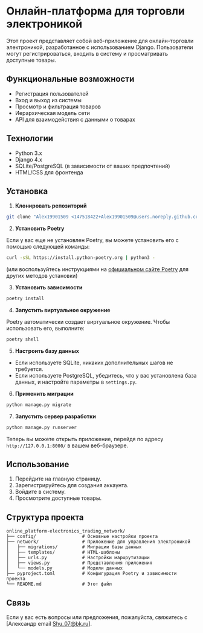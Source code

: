 # Онлайн-платформа для торговли электроникой

Этот проект представляет собой веб-приложение для онлайн-торговли электроникой, разработанное с использованием Django. Пользователи могут регистрироваться, входить в систему и просматривать доступные товары.

## Функциональные возможности

- Регистрация пользователей
- Вход и выход из системы
- Просмотр и фильтрация товаров
- Иерархическая модель сети
- API для взаимодействия с данными о товарах

## Технологии

- Python 3.x
- Django 4.x
- SQLite/PostgreSQL (в зависимости от ваших предпочтений)
- HTML/CSS для фронтенда


## Установка

1. **Клонировать репозиторий**

```bash
git clone "Alex19901509 <147518422+Alex19901509@users.noreply.github.com>"
```

2. **Установить Poetry**

Если у вас еще не установлен Poetry, вы можете установить его с помощью следующей команды:

```bash
curl -sSL https://install.python-poetry.org | python3 -
```

(или воспользуйтесь инструкциями на [официальном сайте Poetry](https://python-poetry.org/docs/#installation) для других методов установки)

3. **Установить зависимости**

```bash
poetry install
```

4. **Запустить виртуальное окружение**

Poetry автоматически создает виртуальное окружение. Чтобы использовать его, выполните:

```bash
poetry shell
```

5. **Настроить базу данных**

- Если используете SQLite, никаких дополнительных шагов не требуется.
- Если используете PostgreSQL, убедитесь, что у вас установлена база данных, и настройте параметры в `settings.py`.

6. **Применить миграции**

```bash
python manage.py migrate
```

7. **Запустить сервер разработки**

```bash
python manage.py runserver
```

Теперь вы можете открыть приложение, перейдя по адресу `http://127.0.0.1:8000/` в вашем веб-браузере.

## Использование

1. Перейдите на главную страницу.
2. Зарегистрируйтесь для создания аккаунта.
3. Войдите в систему.
4. Просмотрите доступные товары.

## Структура проекта

```
online_platform-electronics_trading_network/
├── config/                 # Основные настройки проекта
├── network/                # Приложение для управления электроникой
│   ├── migrations/         # Миграции базы данных
│   ├── templates/          # HTML-шаблоны
│   ├── urls.py             # Настройки маршрутизации
│   ├── views.py            # Представления приложения
│   └── models.py           # Модели данных
├── pyproject.toml          # Конфигурация Poetry и зависимости проекта
└── README.md               # Этот файл
```




## Связь

Если у вас есть вопросы или предложения, пожалуйста, свяжитесь с [Александр   email Shu_07@bk.ru].

```